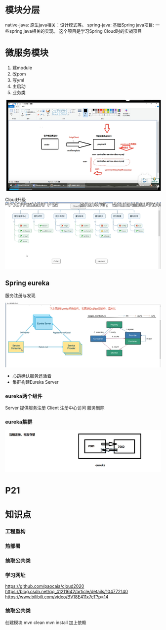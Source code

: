 # 模块分层
native-java: 原生java相关：设计模式等。
spring-java: 基础Spring java项目: 一些spring java相关的实现。
这个项目是学习Spring Cloud时的实战项目








# 微服务模块
1. 建module
2. 改pom
3. 写yml
4. 主启动
5. 业务类


![](images/NQC3Ym.png)

Cloud升级
![](images/yFpQUw.png)

## Spring eureka
服务注册与发现

![](images/IbKBtL.png)
* 心跳确认服务还活着
* 集群构建Eureka Server
### eureka两个组件
Server 提供服务注册
Client 注册中心访问 服务删除
### eureka集群
![](images/BqMhHc.png)

# P21
# 知识点
### 工程重构

### 热部署

### 抽取公共类

### 学习网址
https://github.com/paocaia/cloud2020
https://blog.csdn.net/qq_41211642/article/details/104772140
https://www.bilibili.com/video/BV18E411x7eT?p=14
### 抽取公共类
创建模块
mvn clean
mvn install
加上依赖



